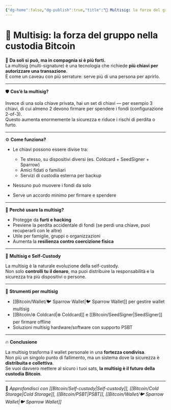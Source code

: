 ```yaml
---
{"dg-home":false,"dg-publish":true,"title":"🔐 Multisig: la forza del gruppo nella custodia Bitcoin","tags":["Bitcoin","Multisig","Sicurezza","SelfCustody","Wallet"],"date":"2025-07-09","permalink":"/bitcoin/multisig/","dgPassFrontmatter":true}
---
```



# 🔐 Multisig: la forza del gruppo nella custodia Bitcoin

🤝 **Da soli si può, ma in compagnia si è più forti.**  
La multisig (multi-signature) è una tecnologia che richiede **più chiavi per autorizzare una transazione**.  
È come un caveau con più serrature: serve più di una persona per aprirlo.

---

🛡️ **Cos’è la multisig?**

Invece di una sola chiave privata, hai un set di chiavi — per esempio 3 chiavi, di cui almeno 2 devono firmare per spendere i fondi (configurazione 2-of-3).  
Questo aumenta enormemente la sicurezza e riduce i rischi di perdita o furto.

---

⚙️ **Come funziona?**

- Le chiavi possono essere divise tra:
  - Te stesso, su dispositivi diversi (es. Coldcard + SeedSigner + Sparrow)  
  - Amici fidati o familiari  
  - Servizi di custodia esterna per backup

- Nessuno può muovere i fondi da solo  
- Serve un accordo minimo per firmare e spendere

---

🧠 **Perché usare la multisig?**

- Protegge da **furti e hacking**  
- Previene la perdita accidentale di fondi (se perdi una chiave, puoi recuperarli con le altre)  
- Utile per famiglie, gruppi o organizzazioni  
- Aumenta la **resilienza contro coercizione fisica**

---

🎯 **Multisig e Self-Custody**

La multisig è la naturale evoluzione della self-custody.  
Non solo **controlli tu il denaro**, ma puoi distribuire la responsabilità e la sicurezza tra più dispositivi o persone.

---

🧰 **Strumenti per multisig**

- [[Bitcoin/Wallet/🐦 Sparrow Wallet\|🐦 Sparrow Wallet]] per gestire wallet multisig  
- [[Bitcoin/❄️ Coldcard\|❄️ Coldcard]] e [[Bitcoin/SeedSigner\|SeedSigner]] per firmare offline  
- Soluzioni multisig hardware/software con supporto PSBT

---

🔥 **Conclusione**

La multisig trasforma il wallet personale in una **fortezza condivisa**.  
Non più un singolo punto di fallimento, ma un sistema dove la sicurezza è **distribuita e collettiva**.  
Se vuoi davvero mettere al sicuro i tuoi sats, **la multisig è il futuro della custodia Bitcoin**.

---

🔗 _Approfondisci con [[Bitcoin/Self-custody\|Self-custody]], [[Bitcoin/Cold Storage\|Cold Storage]], [[Bitcoin/PSBT\|PSBT]], [[Bitcoin/Wallet/🐦 Sparrow Wallet\|🐦 Sparrow Wallet]]_ 